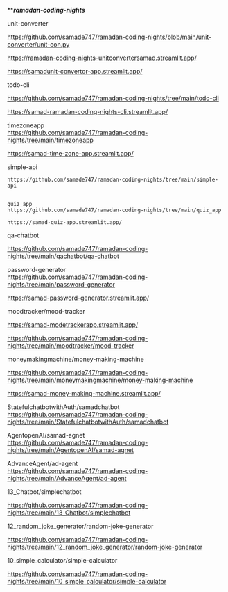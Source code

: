 *****ramadan-coding-nights***

unit-converter  

https://github.com/samade747/ramadan-coding-nights/blob/main/unit-converter/unit-con.py  

https://ramadan-coding-nights-unitconvertersamad.streamlit.app/  

https://samadunit-convertor-app.streamlit.app/  



todo-cli  

https://github.com/samade747/ramadan-coding-nights/tree/main/todo-cli  

https://samad-ramadan-coding-nights-cli.streamlit.app/



timezoneapp  
https://github.com/samade747/ramadan-coding-nights/tree/main/timezoneapp  

  https://samad-time-zone-app.streamlit.app/  

  simple-api  

    https://github.com/samade747/ramadan-coding-nights/tree/main/simple-api  


    quiz_app  
    https://github.com/samade747/ramadan-coding-nights/tree/main/quiz_app  

    https://samad-quiz-app.streamlit.app/  

   qa-chatbot  

   https://github.com/samade747/ramadan-coding-nights/tree/main/qachatbot/qa-chatbot  


   password-generator  
   https://github.com/samade747/ramadan-coding-nights/tree/main/password-generator  

   https://samad-password-generator.streamlit.app/  

   moodtracker/mood-tracker  

   https://samad-modetrackerapp.streamlit.app/  

   https://github.com/samade747/ramadan-coding-nights/tree/main/moodtracker/mood-tracker  


   moneymakingmachine/money-making-machine  

   https://github.com/samade747/ramadan-coding-nights/tree/main/moneymakingmachine/money-making-machine  

   https://samad-money-making-machine.streamlit.app/  


   StatefulchatbotwithAuth/samadchatbot  
   https://github.com/samade747/ramadan-coding-nights/tree/main/StatefulchatbotwithAuth/samadchatbot  

   AgentopenAI/samad-agnet  
   https://github.com/samade747/ramadan-coding-nights/tree/main/AgentopenAI/samad-agnet  

   AdvanceAgent/ad-agent  
   https://github.com/samade747/ramadan-coding-nights/tree/main/AdvanceAgent/ad-agent  

   13_Chatbot/simplechatbot  

   https://github.com/samade747/ramadan-coding-nights/tree/main/13_Chatbot/simplechatbot  

   12_random_joke_generator/random-joke-generator  

   https://github.com/samade747/ramadan-coding-nights/tree/main/12_random_joke_generator/random-joke-generator  

   10_simple_calculator/simple-calculator  

https://github.com/samade747/ramadan-coding-nights/tree/main/10_simple_calculator/simple-calculator

